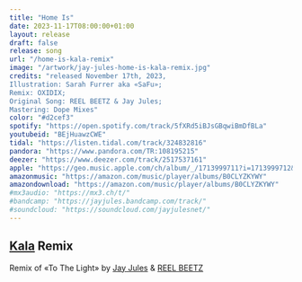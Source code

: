 ```yaml
---
title: "Home Is"
date: 2023-11-17T08:00:00+01:00
layout: release
draft: false
release: song
url: "/home-is-kala-remix"
image: "/artwork/jay-jules-home-is-kala-remix.jpg"
credits: "released November 17th, 2023,
Illustration: Sarah Furrer aka «SaFu»;
Remix: OXIDIX;
Original Song: REEL BEETZ & Jay Jules;
Mastering: Dope Mixes"
color: "#d2cef3"
spotify: "https://open.spotify.com/track/5fXRd5iBJsGBqwiBmDfBLa"
youtubeid: "BEjHuawzCWE"
tidal: "https://listen.tidal.com/track/324832816"
pandora: "https://www.pandora.com/TR:108195215"
deezer: "https://www.deezer.com/track/2517537161"
apple: "https://geo.music.apple.com/ch/album/_/1713999711?i=1713999712&mt=1&app=music&ls=1&at=1000lHKX&ct=odesli_http&itscg=30200&itsct=odsl_m"
amazonmusic: "https://amazon.com/music/player/albums/B0CLYZKYWY"
amazondownload: "https://amazon.com/music/player/albums/B0CLYZKYWY"
#mx3audio: "https://mx3.ch/t/"
#bandcamp: "https://jayjules.bandcamp.com/track/"
#soundcloud: "https://soundcloud.com/jayjulesnet/"
---
```


## [Kala](https://www.instagram.com/kalapoumtchak) Remix

Remix of «To The Light» by [Jay Jules](https://jayjules.net) & [REEL BEETZ](https://reelbeetz.ch)
